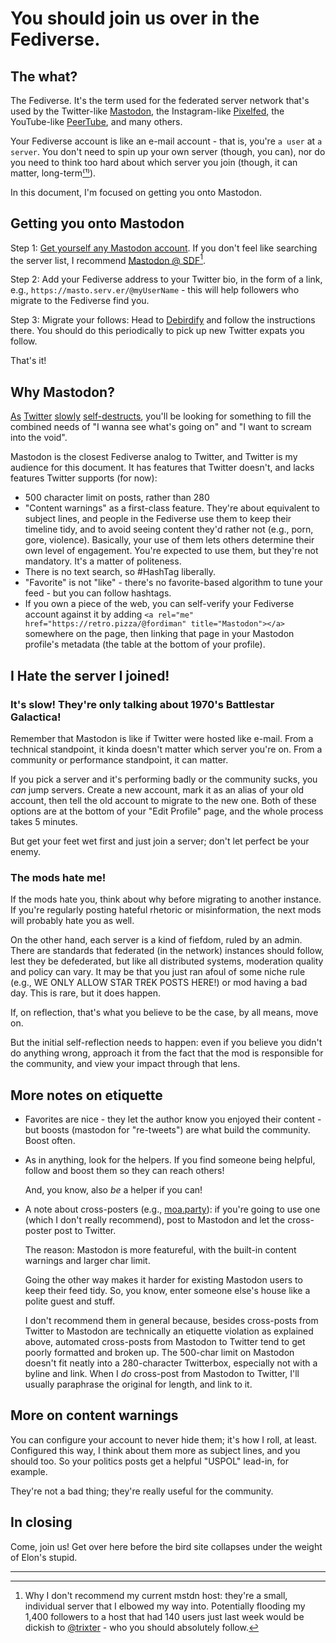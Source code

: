 # You should join us over in the Fediverse.

## The what?

The Fediverse.  It's the term used for the federated server network that's used by the Twitter-like [Mastodon](https://joinmastodon.org), the Instagram-like [Pixelfed](https://pixelfed.org/), the YouTube-like [PeerTube](https://joinpeertube.org/en), and many others.

Your Fediverse account is like an e-mail account - that is, you're `a user` at `a server`.  You don't need to spin up your own server (though, you can), nor do you need to think too hard about which server you join (though, it can matter, long-term[⁽¹⁾](#i-hate-the-server-i-joined--its-slow--the-mods-hate-me)).

In this document, I'm focused on getting you onto Mastodon.

## Getting you onto Mastodon

Step 1: [Get yourself any Mastodon account](https://joinmastodon.org/servers).  If you don't feel like searching the server list, I recommend [Mastodon @ SDF](https://mastodon.sdf.org)[^2].

Step 2: Add your Fediverse address to your Twitter bio, in the form of a link, e.g., `https://masto.serv.er/@myUserName` - this will help followers who migrate to the Fediverse find you.

Step 3: Migrate your follows: Head to [Debirdify](https://pruvisto.org/debirdify) and follow the instructions there. You should do this periodically to pick up new Twitter expats you follow.

That's it!

## Why Mastodon?

[As](https://www.reuters.com/technology/exclusive-where-did-tweeters-go-twitter-is-losing-its-most-active-users-internal-2022-10-25/) [Twitter](https://www.technologyreview.com/2022/11/08/1062886/heres-how-a-twitter-engineer-says-it-will-break-in-the-coming-weeks/) [slowly](https://fortune.com/2022/11/15/elon-musk-twitter-engineer-fired/) [self-destructs](https://www.ign.com/articles/twitters-two-factor-authentication-started-failing-for-certain-users), you'll be looking for something to fill the combined needs of "I wanna see what's going on" and "I want to scream into the void".

Mastodon is the closest Fediverse analog to Twitter, and Twitter is my audience for this document.  It has features that Twitter doesn't, and lacks features Twitter supports (for now):

* 500 character limit on posts, rather than 280
* "Content warnings" as a first-class feature.  They're about equivalent to subject lines, and people in the Fediverse use them to keep their timeline tidy, and to avoid seeing content they'd rather not (e.g., porn, gore, violence).  Basically, your use of them lets others determine their own level of engagement.  You're expected to use them, but they're not mandatory.  It's a matter of politeness.
* There is no text search, so #HashTag liberally.
* "Favorite" is not "like" - there's no favorite-based algorithm to tune your feed - but you can follow hashtags.
* If you own a piece of the web, you can self-verify your Fediverse account against it by adding `<a rel="me" href="https://retro.pizza/@fordiman" title="Mastodon"></a>` somewhere on the page, then linking that page in your Mastodon profile's metadata (the table at the bottom of your profile).

## I Hate the server I joined!

### It's slow! They're only talking about 1970's Battlestar Galactica!

Remember that Mastodon is like if Twitter were hosted like e-mail. From a technical standpoint, it kinda doesn't matter which server you're on. From a community or performance standpoint, it can matter.

If you pick a server and it's performing badly or the community sucks, you _can_ jump servers. Create a new account, mark it as an alias of your old account, then tell the old account to migrate to the new one.  Both of these options are at the bottom of your "Edit Profile" page, and the whole process takes 5 minutes.
  
But get your feet wet first and just join a server; don't let perfect be your enemy.

### The mods hate me!

If the mods hate you, think about why before migrating to another instance.  If you're regularly posting hateful rhetoric or misinformation, the next mods will probably hate you as well.

On the other hand, each server is a kind of fiefdom, ruled by an admin.  There are standards that federated (in the network) instances should follow, lest they be defederated, but like all distributed systems, moderation quality and policy can vary.  It may be that you just ran afoul of some niche rule (e.g., WE ONLY ALLOW STAR TREK POSTS HERE!) or mod having a bad day.  This is rare, but it does happen.

If, on reflection, that's what you believe to be the case, by all means, move on.

But the initial self-reflection needs to happen: even if you believe you didn't do anything wrong, approach it from the fact that the mod is responsible for the community, and view your impact through that lens.

## More notes on etiquette

  * Favorites are nice - they let the author know you enjoyed their content - but boosts (mastodon for "re-tweets") are what build the community. Boost often. 

  * As in anything, look for the helpers. If you find someone being helpful, follow and boost them so they can reach others!

    And, you know, also _be_ a helper if you can! 

  * A note about cross-posters (e.g., [moa.party](https://moa.party)): if you're going to use one (which I don't really recommend), post to Mastodon and let the cross-poster post to Twitter.

    The reason: Mastodon is more featureful, with the built-in content warnings and larger char limit.  

    Going the other way makes it harder for existing Mastodon users to keep their feed tidy. So, you know, enter someone else's house like a polite guest and stuff.

    I don't recommend them in general because, besides cross-posts from Twitter to Mastodon are technically an etiquette violation as explained above, automated cross-posts from Mastodon to Twitter tend to get poorly formatted and broken up.  The 500-char limit on Mastodon doesn't fit neatly into a 280-character Twitterbox, especially not with a byline and link.  When I _do_ cross-post from Mastodon to Twitter, I'll usually paraphrase the original for length, and link to it.

## More on content warnings
  
You can configure your account to never hide them; it's how I roll, at least. Configured this way, I think about them more as subject lines, and you should too. So your politics posts get a helpful "USPOL" lead-in, for example.

They're not a bad thing; they're really useful for the community.

## In closing

Come, join us! Get over here before the bird site collapses under the weight of Elon's stupid. 

-----

[^2]: Why I don't recommend my current mstdn host: they're a small, individual server that I elbowed my way into. Potentially flooding my 1,400 followers to a host that had 140 users just last week would be dickish to [@trixter](https://retro.pizza/@trixter) - who you should absolutely follow.
